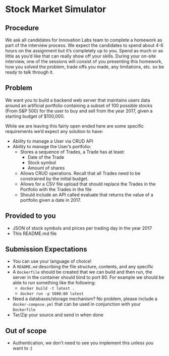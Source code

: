 # Stock Market Simulator #

## Procedure ##

We ask all candidates for Innovation Labs team to complete a homework as part of the interview process. We expect the candidates to spend about 4-6 hours on the assignment but it’s completely up to you. Spend as much or as little as you’d like that can really show off your skills. During your on-site interview, one of the sessions will consist of you presenting this homework, how you solved the problem, trade offs you made, any limitations, etc. so be ready to talk through it.

## Problem ##

We want you to build a backend web server that maintains users data around an artificial portfolio containing a subset of 100 possible stocks (From S&P 500) for the user to buy and sell from the year 2017, given a starting budget of $100,000.

While we are leaving this fairly open ended here are some specific requirements we’d expect any solution to have:

* Ability to manage a User via CRUD API
* Ability to manage the User’s portfolio:
    * Stores a sequence of Trades, a Trade has at least:
        * Date of the Trade
        * Stock symbol
        * Amount of shares 
    * Allows CRUD operations. Recall that all Trades need to be constrained by the initial budget.
    * Allows for a CSV file upload that should replace the Trades in the Portfolio with the Trades in the file
    * Should include an API called evaluate that returns the value of a portfolio given a date in 2017.


## Provided to you ##
* JSON of stock symbols and prices per trading day in the year 2017
* This README.md file


## Submission Expectations ##
* You can use your language of choice! 
* A `README.md` describing the file structure, contents, and any specific
* A `Dockerfile` should be created that we can build and then run, the server in the container should bind to port 80. For example we should be able to run something like the following:
    * `docker build -t latest .`
    * `docker run -p 5000:80 latest`
* Need a databases/storage mechanism? No problem, please include a `docker-compose.yml` that can be used in conjunction with your `Dockerfile`
* Tar/Zip your source and send in when done


## Out of scope ##
* Authentication, we don’t need to see you implement this unless you want to :)

